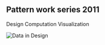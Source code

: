 ## Pattern work series 2011

Design Computation Visualization

![Data in Design](https://namjulee.github.io/njs-lab-public/project/2011-pattern-work-series-work/2011-pattern-work-series-work.jpg)